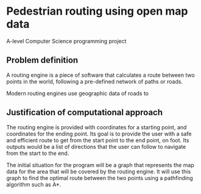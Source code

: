 # Pedestrian routing using open map data

A-level Computer Science programming project

## Problem definition

A routing engine is a piece of software that calculates a route between two points in the world, following a pre-defined network of paths or roads.

Modern routing engines use geographic data of roads to 
<!-- TODO -->

## Justification of computational approach

The routing engine is provided with coordinates for a starting point, and coordinates for the ending point. Its goal is to provide the user with a safe and efficient route to get from the start point to the end point, on foot. Its outputs would be a list of directions that the user can follow to navigate from the start to the end.

The initial situation for the program will be a graph that represents the map data for the area that will be covered by the routing engine. It will use this graph to find the optimal route between the two points using a pathfinding algorithm such as A*.
